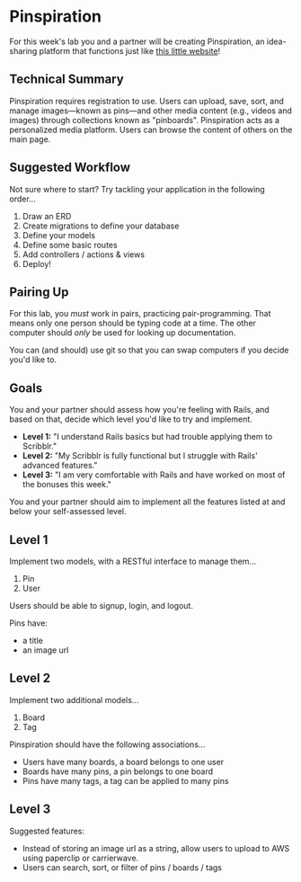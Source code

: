# Pinspiration

For this week's lab you and a partner will be creating Pinspiration, an idea-sharing platform that functions just like [this little website](https://www.pinterest.com/)!

## Technical Summary

Pinspiration requires registration to use. Users can upload, save, sort, and manage images—known as pins—and other media content (e.g., videos and images) through collections known as "pinboards". Pinspiration acts as a personalized media platform. Users can browse the content of others on the main page.

## Suggested Workflow

Not sure where to start? Try tackling your application in the following order...
  1. Draw an ERD
  2. Create migrations to define your database
  3. Define your models
  4. Define some basic routes
  5. Add controllers / actions & views
  6. Deploy!

## Pairing Up

For this lab, you *must* work in pairs, practicing pair-programming. That means
only one person should be typing code at a time. The other computer should
*only* be used for looking up documentation.

You can (and should) use git so that you can swap computers if you decide you'd
like to.

## Goals

You and your partner should assess how you're feeling with Rails, and based on
that, decide which level you'd like to try and implement.

- **Level 1:** "I understand Rails basics but had trouble applying them to Scribblr."
- **Level 2:** "My Scribblr is fully functional but I struggle with Rails' advanced features."
- **Level 3:** "I am very comfortable with Rails and have worked on most of the bonuses this week."

You and your partner should aim to implement all the features listed at and
below your self-assessed level.

## Level 1

Implement two models, with a RESTful interface to manage them...  
  1. Pin  
  2. User  

Users should be able to signup, login, and logout.

Pins have:
- a title
- an image url

## Level 2

Implement two additional models...  
  1. Board
  2. Tag

Pinspiration should have the following associations...  
- Users have many boards, a board belongs to one user
- Boards have many pins, a pin belongs to one board
- Pins have many tags, a tag can be applied to many pins

## Level 3

Suggested features:

* Instead of storing an image url as a string, allow users to upload to AWS using
paperclip or carrierwave.
* Users can search, sort, or filter of pins / boards / tags
